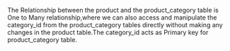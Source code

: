 The Relationship between the product and the product_category table is One to Many relationship,where we can also access and manipulate the category_id from the product_category tables directly without making any changes in the product table.The category_id acts as Primary key for product_category table.
